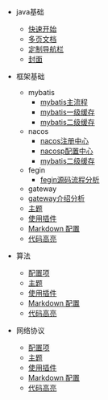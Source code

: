 * java基础
  * [快速开始](java/README.md)
  * [多页文档](zh-cn/more-pages.md)
  * [定制导航栏](zh-cn/custom-navbar.md)
  * [封面](zh-cn/cover.md)


* 框架基础
  * mybatis
    * [mybatis主流程](framework/mybatis.md)
    * [mybatis一级缓存](framework/mybatisSession.md)
    * [mybatis二级缓存](framework/mybatisSession.md)
  * nacos
    * [nacos注册中心](framework/nacos.md)
    * [nacosp配置中心](framework/nacoosConfig.md)
    * [mybatis二级缓存](framework/mybatisSession.md)
  * fegin
    * [fegin源码流程分析](framework/Fegin源码分析.md)
  * gateway
   * [gateway介绍分析](framework/springGateway.md)
  * [主题](zh-cn/themes.md)
  * [使用插件](zh-cn/plugins.md)
  * [Markdown 配置](zh-cn/markdown.md)
  * [代码高亮](zh-cn/language-highlight.md)

* 算法
  * [配置项](zh-cn/configuration.md)
  * [主题](zh-cn/themes.md)
  * [使用插件](zh-cn/plugins.md)
  * [Markdown 配置](zh-cn/markdown.md)
  * [代码高亮](zh-cn/language-highlight.md)

* 网络协议
  * [配置项](zh-cn/configuration.md)
  * [主题](zh-cn/themes.md)
  * [使用插件](zh-cn/plugins.md)
  * [Markdown 配置](zh-cn/markdown.md)
  * [代码高亮](zh-cn/language-highlight.md)